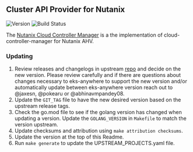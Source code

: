 ## **Cluster API Provider for Nutanix**
![Version](https://img.shields.io/badge/version-v0.3.2-blue)
![Build Status]()

The [Nutanix Cloud Controller Manager](https://github.com/nutanix-cloud-native/cloud-provider-nutanix) is a the implementation of cloud-controller-manager for Nutanix AHV.


### Updating

1. Review releases and changelogs in upstream [repo](https://github.com/nutanix-cloud-native/cloud-provider-nutanix) and decide on the new version.
   Please review carefully and if there are questions about changes necessary to eks-anywhere to support the new version
   and/or automatically update between eks-anywhere version reach out to @jaxesn, @pokearu or @abhinavmpandey08.
2. Update the `GIT_TAG` file to have the new desired version based on the upstream release tags.
3. Check the go.mod file to see if the golang version has changed when updating a version. Update the `GOLANG_VERSION` in `Makefile` to match the version upstream.
4. Update checksums and attribution using `make attribution checksums`.
5. Update the version at the top of this Readme.
6. Run `make generate` to update the UPSTREAM_PROJECTS.yaml file.
